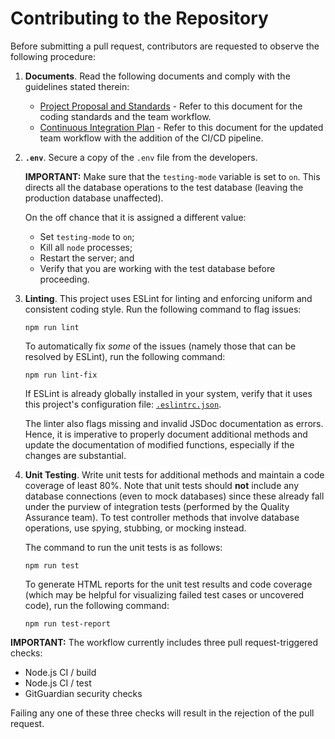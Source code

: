 # Contributing to the Repository

Before submitting a pull request, contributors are requested to observe the following procedure:

1. **Documents**. Read the following documents and comply with the guidelines stated therein:
   - [Project Proposal and Standards](https://drive.google.com/file/d/1M4Yia4GSVdtk8iS_J5kjrANo8KcG4avp/view?usp=sharing) - Refer to this document for the coding standards and the team workflow.
   - [Continuous Integration Plan](https://drive.google.com/file/d/17Da54zUm8k1dcB4syzvPqWraSlaZumCS/view?usp=sharing) - Refer to this document for the updated team workflow with the addition of the CI/CD pipeline.

2. **`.env`**. Secure a copy of the `.env` file from the developers. 

   **IMPORTANT:** Make sure that the `testing-mode` variable is set to `on`. This directs all the database operations to the test database (leaving the production database unaffected).

   On the off chance that it is assigned a different value:
   - Set `testing-mode` to `on`;
   - Kill all `node` processes;
   - Restart the server; and
   - Verify that you are working with the test database before proceeding.

3. **Linting**. This project uses ESLint for linting and enforcing uniform and consistent coding style. Run the following command to flag issues:
   ```
   npm run lint
   ```
   
   To automatically fix *some* of the issues (namely those that can be resolved by ESLint), run the following command:
   ```
   npm run lint-fix
   ```

   If ESLint is already globally installed in your system, verify that it uses this project's configuration file: [`.eslintrc.json`](https://github.com/STSWENG-T1-AY2122-AWS-CodeBuild/powerzone-inventory/blob/main/.eslintrc.json). 
   
   The linter also flags missing and invalid JSDoc documentation as errors. Hence, it is imperative to properly document additional methods and update the documentation of modified functions, especially if the changes are substantial.
   
4. **Unit Testing**. Write unit tests for additional methods and maintain a code coverage of least 80%. Note that unit tests should **not** include any database connections (even to mock databases) since these already fall under the purview of integration tests (performed by the Quality Assurance team). To test controller methods that involve database operations, use spying, stubbing, or mocking instead. 

   The command to run the unit tests is as follows:
   ```
   npm run test
   ```

   To generate HTML reports for the unit test results and code coverage (which may be helpful for visualizing failed test cases or uncovered code), run the following command:
   ```
   npm run test-report
   ```

**IMPORTANT:**
The workflow currently includes three pull request-triggered checks:
- Node.js CI / build
- Node.js CI / test
- GitGuardian security checks

Failing any one of these three checks will result in the rejection of the pull request.
